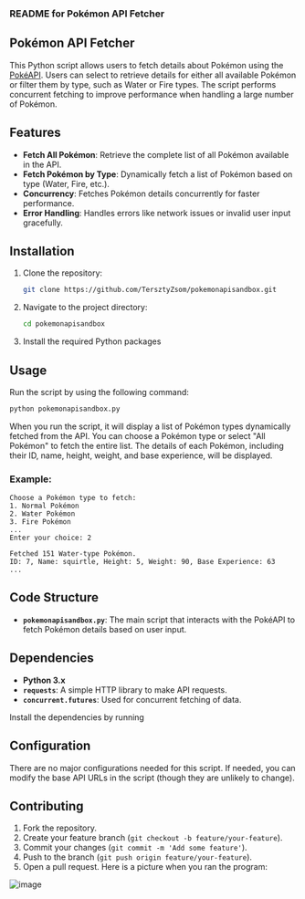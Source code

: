 
### README for Pokémon API Fetcher

## Pokémon API Fetcher

This Python script allows users to fetch details about Pokémon using the [PokéAPI](https://pokeapi.co/). Users can select to retrieve details for either all available Pokémon or filter them by type, such as Water or Fire types. The script performs concurrent fetching to improve performance when handling a large number of Pokémon.

## Features

- **Fetch All Pokémon**: Retrieve the complete list of all Pokémon available in the API.
- **Fetch Pokémon by Type**: Dynamically fetch a list of Pokémon based on type (Water, Fire, etc.).
- **Concurrency**: Fetches Pokémon details concurrently for faster performance.
- **Error Handling**: Handles errors like network issues or invalid user input gracefully.

## Installation

1. Clone the repository:
   ```bash
   git clone https://github.com/TersztyZsom/pokemonapisandbox.git
   ```
2. Navigate to the project directory:
   ```bash
   cd pokemonapisandbox
   ```
3. Install the required Python packages
 

## Usage

Run the script by using the following command:
```bash
python pokemonapisandbox.py
```

When you run the script, it will display a list of Pokémon types dynamically fetched from the API. You can choose a Pokémon type or select "All Pokémon" to fetch the entire list. The details of each Pokémon, including their ID, name, height, weight, and base experience, will be displayed.

### Example:
```
Choose a Pokémon type to fetch:
1. Normal Pokémon
2. Water Pokémon
3. Fire Pokémon
...
Enter your choice: 2

Fetched 151 Water-type Pokémon.
ID: 7, Name: squirtle, Height: 5, Weight: 90, Base Experience: 63
...
```

## Code Structure

- **`pokemonapisandbox.py`**: The main script that interacts with the PokéAPI to fetch Pokémon details based on user input.

## Dependencies

- **Python 3.x**
- **`requests`**: A simple HTTP library to make API requests.
- **`concurrent.futures`**: Used for concurrent fetching of data.

Install the dependencies by running

## Configuration

There are no major configurations needed for this script. If needed, you can modify the base API URLs in the script (though they are unlikely to change).

## Contributing

1. Fork the repository.
2. Create your feature branch (`git checkout -b feature/your-feature`).
3. Commit your changes (`git commit -m 'Add some feature'`).
4. Push to the branch (`git push origin feature/your-feature`).
5. Open a pull request.
Here is a picture when you ran the program:



![image](https://github.com/user-attachments/assets/f0f99e75-ec1b-4aec-901c-1f5be0fb6018)


